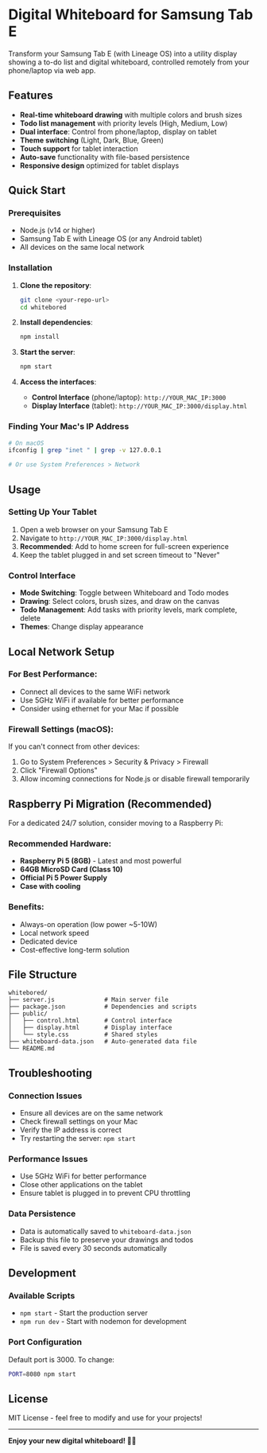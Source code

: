 # Digital Whiteboard for Samsung Tab E

Transform your Samsung Tab E (with Lineage OS) into a utility display showing a to-do list and digital whiteboard, controlled remotely from your phone/laptop via web app.

## Features

- **Real-time whiteboard drawing** with multiple colors and brush sizes
- **Todo list management** with priority levels (High, Medium, Low)
- **Dual interface**: Control from phone/laptop, display on tablet
- **Theme switching** (Light, Dark, Blue, Green)
- **Touch support** for tablet interaction
- **Auto-save** functionality with file-based persistence
- **Responsive design** optimized for tablet displays

## Quick Start

### Prerequisites
- Node.js (v14 or higher)
- Samsung Tab E with Lineage OS (or any Android tablet)
- All devices on the same local network

### Installation

1. **Clone the repository**:
   ```bash
   git clone <your-repo-url>
   cd whitebored
   ```

2. **Install dependencies**:
   ```bash
   npm install
   ```

3. **Start the server**:
   ```bash
   npm start
   ```

4. **Access the interfaces**:
   - **Control Interface** (phone/laptop): `http://YOUR_MAC_IP:3000`
   - **Display Interface** (tablet): `http://YOUR_MAC_IP:3000/display.html`

### Finding Your Mac's IP Address

```bash
# On macOS
ifconfig | grep "inet " | grep -v 127.0.0.1

# Or use System Preferences > Network
```

## Usage

### Setting Up Your Tablet
1. Open a web browser on your Samsung Tab E
2. Navigate to `http://YOUR_MAC_IP:3000/display.html`
3. **Recommended**: Add to home screen for full-screen experience
4. Keep the tablet plugged in and set screen timeout to "Never"

### Control Interface
- **Mode Switching**: Toggle between Whiteboard and Todo modes
- **Drawing**: Select colors, brush sizes, and draw on the canvas
- **Todo Management**: Add tasks with priority levels, mark complete, delete
- **Themes**: Change display appearance

## Local Network Setup

### For Best Performance:
- Connect all devices to the same WiFi network
- Use 5GHz WiFi if available for better performance
- Consider using ethernet for your Mac if possible

### Firewall Settings (macOS):
If you can't connect from other devices:
1. Go to System Preferences > Security & Privacy > Firewall
2. Click "Firewall Options"
3. Allow incoming connections for Node.js or disable firewall temporarily

## Raspberry Pi Migration (Recommended)

For a dedicated 24/7 solution, consider moving to a Raspberry Pi:

### Recommended Hardware:
- **Raspberry Pi 5 (8GB)** - Latest and most powerful
- **64GB MicroSD Card (Class 10)**
- **Official Pi 5 Power Supply**
- **Case with cooling**

### Benefits:
- Always-on operation (low power ~5-10W)
- Local network speed
- Dedicated device
- Cost-effective long-term solution

## File Structure

```
whitebored/
├── server.js              # Main server file
├── package.json           # Dependencies and scripts
├── public/
│   ├── control.html       # Control interface
│   ├── display.html       # Display interface
│   └── style.css          # Shared styles
├── whiteboard-data.json   # Auto-generated data file
└── README.md
```

## Troubleshooting

### Connection Issues
- Ensure all devices are on the same network
- Check firewall settings on your Mac
- Verify the IP address is correct
- Try restarting the server: `npm start`

### Performance Issues
- Use 5GHz WiFi for better performance
- Close other applications on the tablet
- Ensure tablet is plugged in to prevent CPU throttling

### Data Persistence
- Data is automatically saved to `whiteboard-data.json`
- Backup this file to preserve your drawings and todos
- File is saved every 30 seconds automatically

## Development

### Available Scripts
- `npm start` - Start the production server
- `npm run dev` - Start with nodemon for development

### Port Configuration
Default port is 3000. To change:
```bash
PORT=8080 npm start
```

## License

MIT License - feel free to modify and use for your projects!

---

**Enjoy your new digital whiteboard! 🎨📝** 